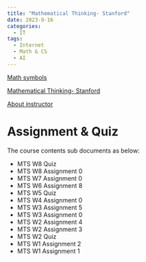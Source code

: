 ```yaml
---
title: "Mathematical Thinking- Stanford"
date: 2023-9-16
categories:
  - IT
tags:
  - Internet
  - Math & CS
  - AI
---
```



[Math symbols](https://en.wikipedia.org/wiki/List_of_mathematical_symbols_by_subject)

[Mathematical Thinking- Stanford](https://www.coursera.org/learn/mathematical-thinking)

[About instructor](https://www.coursera.org/learn/mathematical-thinking/resources/7qIB0)

# Assignment & Quiz
The course contents sub documents as below:

- MTS W8 Quiz
- MTS W8 Assignment 0
- MTS W7 Assignment 0
- MTS W6 Assignment 8
- MTS W5 Quiz
- MTS W4 Assignment 0
- MTS W3 Assignment 5
- MTS W3 Assignment 0
- MTS W2 Assignment 4
- MTS W2 Assignment 3
- MTS W2 Quiz
- MTS W1 Assignment 2
- MTS W1 Assignment 1